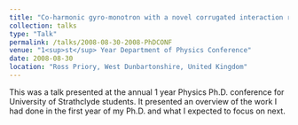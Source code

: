 ```yaml
---
title: "Co-harmonic gyro-monotron with a novel corrugated interaction region"
collection: talks
type: "Talk"
permalink: /talks/2008-08-30-2008-PhDCONF
venue: "1<sup>st</sup> Year Department of Physics Conference"
date: 2008-08-30
location: "Ross Priory, West Dunbartonshire, United Kingdom"
---
```


This was a talk presented at the annual 1<st> year Physics Ph.D. conference for University of Strathclyde students. It presented an overview of the work I had done in the first year of my Ph.D. and what I expected to focus on next.
